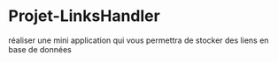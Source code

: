 # Projet-LinksHandler
réaliser une mini application qui vous permettra de stocker des liens en base de données
